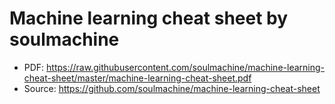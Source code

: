 # Machine learning cheat sheet by soulmachine  
* PDF: https://raw.githubusercontent.com/soulmachine/machine-learning-cheat-sheet/master/machine-learning-cheat-sheet.pdf   
* Source: https://github.com/soulmachine/machine-learning-cheat-sheet   
